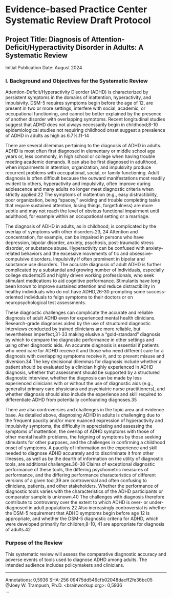 # Evidence-based Practice Center Systematic Review Draft Protocol

## Project Title: Diagnosis of Attention-Deficit/Hyperactivity Disorder in Adults: A Systematic Review
Initial Publication Date: August 2024

### I. Background and Objectives for the Systematic Review

Attention-Deficit/Hyperactivity Disorder (ADHD) is characterized by persistent symptoms in the domains of inattention, hyperactivity, and impulsivity. DSM-5 requires symptoms begin before the age of 12, are present in two or more settings, interfere with social, academic, or occupational functioning, and cannot be better explained by the presence of another disorder with overlapping symptoms. Recent longitudinal studies suggest that ADHD does not always necessarily begin in childhood;8-10 epidemiological studies not requiring childhood onset suggest a prevalence of ADHD in adults as high as 6.7%.11-14

There are several dilemmas pertaining to the diagnosis of ADHD in adults. ADHD is most often first diagnosed in elementary or middle school age years or, less commonly, in high school or college when having trouble meeting academic demands. It can also be first diagnosed in adulthood, when impairments in attention, organization, and impulsivity produce recurrent problems with occupational, social, or family functioning. Adult diagnosis is often difficult because the outward manifestations most readily evident to others, hyperactivity and impulsivity, often improve during adolescence and many adults no longer meet diagnostic criteria when strictly applied.22 The symptoms of inattention (e.g., easy distractibility, poor organization, being “spacey,” avoiding and trouble completing tasks that require sustained attention, losing things, forgetfulness) are more subtle and may not reach the level of obvious functional impairment until adulthood, for example within an occupational setting or a marriage.

The diagnosis of ADHD in adults, as in childhood, is complicated by the overlap of symptoms with other disorders.23, 24 Attention and concentration, for example, can be impaired in persons who have depression, bipolar disorder, anxiety, psychosis, post-traumatic stress disorder, or substance abuse. Hyperactivity can be confused with anxiety-related behaviors and the excessive movements of tic and obsessive-compulsive disorders. Impulsivity if often prominent in bipolar and substance use disorders. The accurate diagnosis of adult ADHD is further complicated by a substantial and growing number of individuals, especially college students25 and highly driven working professionals, who seek stimulant medications to aid cognitive performance. Stimulants have long been known to improve sustained attention and reduce distractibility in healthy individuals who do not have ADHD,26-30 prompting some success-oriented individuals to feign symptoms to their doctors or on neuropsychological test assessments.

These diagnostic challenges can complicate the accurate and reliable diagnosis of adult ADHD even for experienced mental health clinicians. Research-grade diagnoses aided by the use of structured diagnostic interviews conducted by trained clinicians are more reliable, but nevertheless imperfect,31-33 making elusive a “gold-standard” diagnosis by which to compare the diagnostic performance in other settings and using other diagnostic aids. An accurate diagnosis is essential if patients who need care for ADHD receive it and those who need different care for a diagnosis with overlapping symptoms receive it, and to prevent misuse and diversion.34 The key decisional dilemmas for diagnosis include whether a patient should be evaluated by a clinician highly experienced in ADHD diagnosis, whether that assessment should be supported by a structured diagnostic interview, whether the diagnosis can be made by less experienced clinicians with or without the use of diagnostic aids (e.g., generalist primary care physicians and psychiatric nurse practitioners), and whether diagnosis should also include the experience and skill required to differentiate ADHD from potentially confounding diagnoses.35

There are also controversies and challenges in the topic area and evidence base. As detailed above, diagnosing ADHD in adults is challenging due to the frequent paucity and/or more nuanced expression of hyperactivity and impulsivity symptoms, the difficulty in appreciating and assessing the symptoms of inattention, the overlap of ADHD symptoms with those of other mental health problems, the feigning of symptoms by those seeking stimulants for other purposes, and the challenges in confirming a childhood onset of symptoms. A paucity of information on the experience and skill needed to diagnose ADHD accurately and to discriminate it from other illnesses, as well as by the dearth of information on the utility of diagnostic tools, are additional challenges.36-38 Claims of exceptional diagnostic performance of these tools, the differing psychometric measures of performance, and the differing performance characteristics of different versions of a given tool,39 are controversial and often confusing to clinicians, patients, and other stakeholders. Whether the performance of diagnostic tools varies with the characteristics of the ADHD participants or comparator sample is unknown.40
The challenges with diagnosis therefore contribute to controversy over the extent to which ADHD is over- or under-diagnosed in adult populations.22 Also increasingly controversial is whether the DSM-5 requirement that ADHD symptoms begin before age 12 is appropriate, and whether the DSM-5 diagnostic criteria for ADHD, which were developed primarily for children,8-10, 41 are appropriate for diagnosis of adults.42 

### Purpose of the Review
This systematic review will assess the comparative diagnostic accuracy and adverse events of tools used to diagnose ADHD among adults. The intended audience includes policymakers and clinicians.

---
Annotations: 0,5936 SHA-256 09475dd546cfb02048dacff2fe36bc05  
@Joey W. Trampush\, Ph.D. <brainworkup.org>: 0,5936  
...
